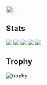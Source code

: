 <a href="https://github.com/daiju-yasuba">
  <img height="20" src="https://komarev.com/ghpvc/?username=daiju-yasuba&color=blueviolet" />
</a>
</br>

## Stats
![](http://github-profile-summary-cards.vercel.app/api/cards/profile-details?username=daiju-yasuba&theme=solarized)
![](http://github-profile-summary-cards.vercel.app/api/cards/repos-per-language?username=daiju-yasuba&theme=solarized)
![](http://github-profile-summary-cards.vercel.app/api/cards/most-commit-language?username=daiju-yasuba&theme=solarized)
![](http://github-profile-summary-cards.vercel.app/api/cards/stats?username=daiju-yasuba&theme=solarized)
![](http://github-profile-summary-cards.vercel.app/api/cards/productive-time?username=daiju-yasuba&theme=solarized&utcOffset=9)

## Trophy
![trophy](https://github-profile-trophy.vercel.app/?username=daiju-yasuba&theme=solarized)
<!--
**daiju-yasuba/daiju-yasuba** is a ✨ _special_ ✨ repository because its `README.md` (this file) appears on your GitHub profile.

Here are some ideas to get you started:

- 🔭 I’m currently working on ...
- 🌱 I’m currently learning ...
- 👯 I’m looking to collaborate on ...
- 🤔 I’m looking for help with ...
- 💬 Ask me about ...
- 📫 How to reach me: ...
- 😄 Pronouns: ...
- ⚡ Fun fact: ...
-->
